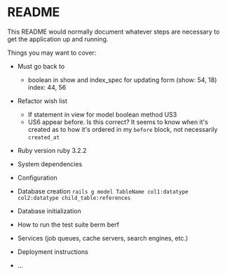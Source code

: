 # README

This README would normally document whatever steps are necessary to get the
application up and running.

Things you may want to cover:

* Must go back to
  - boolean in show and index_spec for updating form (show: 54, 18)
  index: 44, 56
* Refactor wish list
  - If statement in view for model boolean method US3
  - US6 appear before.  Is this correct? It seems to know when it's created as to how it's ordered in my `before` block, not necessarily `created_at`



* Ruby version
  ruby 3.2.2

* System dependencies
  
* Configuration

* Database creation
  `rails g model TableName col1:datatype col2:datatype child_table:references`

* Database initialization

* How to run the test suite
  berm
  berf

* Services (job queues, cache servers, search engines, etc.)

* Deployment instructions

* ...

